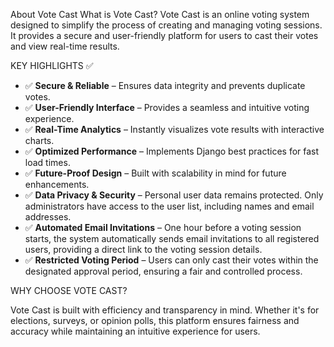 About Vote Cast
What is Vote Cast?
Vote Cast is an online voting system designed to simplify the process of creating and managing voting sessions. It provides a secure and user-friendly platform for users to cast their votes and view real-time results.

KEY HIGHLIGHTS ✅

<ul>
  <li>✅ <strong>Secure & Reliable</strong> – Ensures data integrity and prevents duplicate votes.</li>
  <li>✅ <strong>User-Friendly Interface</strong> – Provides a seamless and intuitive voting experience.</li>
  <li>✅ <strong>Real-Time Analytics</strong> – Instantly visualizes vote results with interactive charts.</li>
  <li>✅ <strong>Optimized Performance</strong> – Implements Django best practices for fast load times.</li>
  <li>✅ <strong>Future-Proof Design</strong> – Built with scalability in mind for future enhancements.</li>
  <li>✅ <strong>Data Privacy & Security</strong> – Personal user data remains protected. Only administrators have access to the user list, including names and email addresses.</li>
  <li>✅ <strong>Automated Email Invitations</strong> – One hour before a voting session starts, the system automatically sends email invitations to all registered users, providing a direct link to the voting session details.</li>
  <li>✅ <strong>Restricted Voting Period</strong> – Users can only cast their votes within the designated approval period, ensuring a fair and controlled process.</li>
</ul>

WHY CHOOSE VOTE CAST?

Vote Cast is built with efficiency and transparency in mind. Whether it's for elections, surveys, or opinion polls, this platform ensures fairness and accuracy while maintaining an intuitive experience for users.

